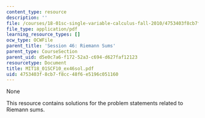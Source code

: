 ```yaml
---
content_type: resource
description: ''
file: /courses/18-01sc-single-variable-calculus-fall-2010/4753403f8cb7f8cc48f6e5196c051160_MIT18_01SCF10_ex46sol.pdf
file_type: application/pdf
learning_resource_types: []
ocw_type: OCWFile
parent_title: 'Session 46: Riemann Sums'
parent_type: CourseSection
parent_uid: d5e0c7a6-f172-52a3-c694-d627faf12123
resourcetype: Document
title: MIT18_01SCF10_ex46sol.pdf
uid: 4753403f-8cb7-f8cc-48f6-e5196c051160
---
```

None

This resource contains solutions for the problem statements related to Riemann sums.